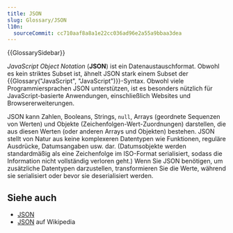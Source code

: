 ```yaml
---
title: JSON
slug: Glossary/JSON
l10n:
  sourceCommit: cc710aaf8a8a1e22cc036ad96e2a55a9bbaa3dea
---
```


{{GlossarySidebar}}

_JavaScript Object Notation_ (**JSON**) ist ein Datenaustauschformat. Obwohl es kein striktes Subset ist, ähnelt JSON stark einem Subset der {{Glossary("JavaScript", "JavaScript")}}-Syntax. Obwohl viele Programmiersprachen JSON unterstützen, ist es besonders nützlich für JavaScript-basierte Anwendungen, einschließlich Websites und Browsererweiterungen.

JSON kann Zahlen, Booleans, Strings, `null`, Arrays (geordnete Sequenzen von Werten) und Objekte (Zeichenfolgen-Wert-Zuordnungen) darstellen, die aus diesen Werten (oder anderen Arrays und Objekten) bestehen. JSON stellt von Natur aus keine komplexeren Datentypen wie Funktionen, reguläre Ausdrücke, Datumsangaben usw. dar. (Datumsobjekte werden standardmäßig als eine Zeichenfolge im ISO-Format serialisiert, sodass die Information nicht vollständig verloren geht.) Wenn Sie JSON benötigen, um zusätzliche Datentypen darzustellen, transformieren Sie die Werte, während sie serialisiert oder bevor sie deserialisiert werden.

## Siehe auch

- [JSON](/de/docs/Web/JavaScript/Reference/Global_Objects/JSON)
- [JSON](https://en.wikipedia.org/wiki/JSON) auf Wikipedia
